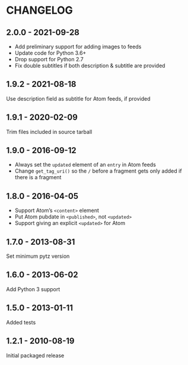 CHANGELOG
=========

2.0.0 - 2021-09-28
------------------

* Add preliminary support for adding images to feeds
* Update code for Python 3.6+
* Drop support for Python 2.7
* Fix double subtitles if both description & subtitle are provided

1.9.2 - 2021-08-18
------------------

Use description field as subtitle for Atom feeds, if provided

1.9.1 - 2020-02-09
------------------

Trim files included in source tarball

1.9.0 - 2016-09-12
------------------

* Always set the `updated` element of an `entry` in Atom feeds
* Change `get_tag_uri()` so the `/` before a fragment gets only added if there is a fragment

1.8.0 - 2016-04-05
------------------

* Support Atom’s `<content>` element
* Put Atom pubdate in `<published>`, not `<updated>`
* Support giving an explicit `<updated>` for Atom

1.7.0 - 2013-08-31
------------------

Set minimum pytz version

1.6.0 - 2013-06-02
------------------

Add Python 3 support

1.5.0 - 2013-01-11
------------------

Added tests

1.2.1 - 2010-08-19
------------------

Initial packaged release

